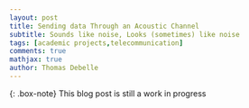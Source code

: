 ```yaml
---
layout: post
title: Sending data Through an Acoustic Channel
subtitle: Sounds like noise, Looks (sometimes) like noise
tags: [academic projects,telecommunication]
comments: true
mathjax: true
author: Thomas Debelle
---
```


{: .box-note}
This blog post is still a work in progress